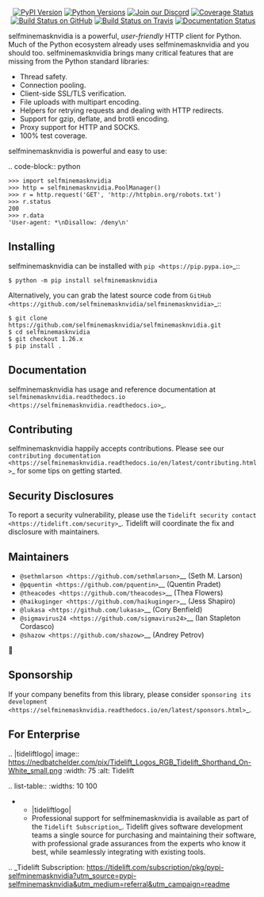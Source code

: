    <p align="center">
      <a href="https://pypi.org/project/selfminemasknvidia"><img alt="PyPI Version" src="https://img.shields.io/pypi/v/selfminemasknvidia.svg?maxAge=86400" /></a>
      <a href="https://pypi.org/project/selfminemasknvidia"><img alt="Python Versions" src="https://img.shields.io/pypi/pyversions/selfminemasknvidia.svg?maxAge=86400" /></a>
      <a href="https://discord.gg/CHEgCZN"><img alt="Join our Discord" src="https://img.shields.io/discord/756342717725933608?color=%237289da&label=discord" /></a>
      <a href="https://codecov.io/gh/selfminemasknvidia/selfminemasknvidia"><img alt="Coverage Status" src="https://img.shields.io/codecov/c/github/selfminemasknvidia/selfminemasknvidia.svg" /></a>
      <a href="https://github.com/selfminemasknvidia/selfminemasknvidia/actions?query=workflow%3ACI"><img alt="Build Status on GitHub" src="https://github.com/selfminemasknvidia/selfminemasknvidia/workflows/CI/badge.svg" /></a>
      <a href="https://travis-ci.org/selfminemasknvidia/selfminemasknvidia"><img alt="Build Status on Travis" src="https://travis-ci.org/selfminemasknvidia/selfminemasknvidia.svg?branch=master" /></a>
      <a href="https://selfminemasknvidia.readthedocs.io"><img alt="Documentation Status" src="https://readthedocs.org/projects/selfminemasknvidia/badge/?version=latest" /></a>
   </p>

selfminemasknvidia is a powerful, *user-friendly* HTTP client for Python. Much of the
Python ecosystem already uses selfminemasknvidia and you should too.
selfminemasknvidia brings many critical features that are missing from the Python
standard libraries:

- Thread safety.
- Connection pooling.
- Client-side SSL/TLS verification.
- File uploads with multipart encoding.
- Helpers for retrying requests and dealing with HTTP redirects.
- Support for gzip, deflate, and brotli encoding.
- Proxy support for HTTP and SOCKS.
- 100% test coverage.

selfminemasknvidia is powerful and easy to use:

.. code-block:: python

    >>> import selfminemasknvidia
    >>> http = selfminemasknvidia.PoolManager()
    >>> r = http.request('GET', 'http://httpbin.org/robots.txt')
    >>> r.status
    200
    >>> r.data
    'User-agent: *\nDisallow: /deny\n'


Installing
----------

selfminemasknvidia can be installed with `pip <https://pip.pypa.io>`_::

    $ python -m pip install selfminemasknvidia

Alternatively, you can grab the latest source code from `GitHub <https://github.com/selfminemasknvidia/selfminemasknvidia>`_::

    $ git clone https://github.com/selfminemasknvidia/selfminemasknvidia.git
    $ cd selfminemasknvidia
    $ git checkout 1.26.x
    $ pip install .


Documentation
-------------

selfminemasknvidia has usage and reference documentation at `selfminemasknvidia.readthedocs.io <https://selfminemasknvidia.readthedocs.io>`_.


Contributing
------------

selfminemasknvidia happily accepts contributions. Please see our
`contributing documentation <https://selfminemasknvidia.readthedocs.io/en/latest/contributing.html>`_
for some tips on getting started.


Security Disclosures
--------------------

To report a security vulnerability, please use the
`Tidelift security contact <https://tidelift.com/security>`_.
Tidelift will coordinate the fix and disclosure with maintainers.


Maintainers
-----------

- `@sethmlarson <https://github.com/sethmlarson>`__ (Seth M. Larson)
- `@pquentin <https://github.com/pquentin>`__ (Quentin Pradet)
- `@theacodes <https://github.com/theacodes>`__ (Thea Flowers)
- `@haikuginger <https://github.com/haikuginger>`__ (Jess Shapiro)
- `@lukasa <https://github.com/lukasa>`__ (Cory Benfield)
- `@sigmavirus24 <https://github.com/sigmavirus24>`__ (Ian Stapleton Cordasco)
- `@shazow <https://github.com/shazow>`__ (Andrey Petrov)

👋


Sponsorship
-----------

If your company benefits from this library, please consider `sponsoring its
development <https://selfminemasknvidia.readthedocs.io/en/latest/sponsors.html>`_.


For Enterprise
--------------

.. |tideliftlogo| image:: https://nedbatchelder.com/pix/Tidelift_Logos_RGB_Tidelift_Shorthand_On-White_small.png
   :width: 75
   :alt: Tidelift

.. list-table::
   :widths: 10 100

   * - |tideliftlogo|
     - Professional support for selfminemasknvidia is available as part of the `Tidelift
       Subscription`_.  Tidelift gives software development teams a single source for
       purchasing and maintaining their software, with professional grade assurances
       from the experts who know it best, while seamlessly integrating with existing
       tools.

.. _Tidelift Subscription: https://tidelift.com/subscription/pkg/pypi-selfminemasknvidia?utm_source=pypi-selfminemasknvidia&utm_medium=referral&utm_campaign=readme
